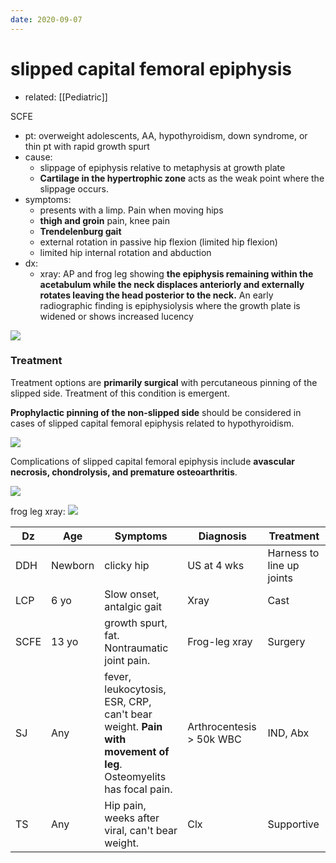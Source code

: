 ```yaml
---
date: 2020-09-07
---
```


# slipped capital femoral epiphysis

- related: [[Pediatric]]

SCFE

- pt: overweight adolescents, AA, hypothyroidism, down syndrome, or thin pt with rapid growth spurt
- cause:
	- slippage of epiphysis relative to metaphysis at growth plate
	- **Cartilage in the hypertrophic zone** acts as the weak point where the slippage occurs.
- symptoms:
	- presents with a limp. Pain when moving hips
	- **thigh and groin** pain, knee pain
	- **Trendelenburg gait**
	- external rotation in passive hip flexion (limited hip flexion)
	- limited hip internal rotation and abduction
- dx:
	- xray: AP and frog leg showing **the epiphysis remaining within the acetabulum while the neck displaces anteriorly and externally rotates leaving the head posterior to the neck.** An early radiographic finding is epiphysiolysis where the growth plate is widened or shows increased lucency

![](https://photos.thisispiggy.com/file/wikiFiles/435407EA-6E39-4900-A3E5-37DB597F4226.jpg)

### Treatment

Treatment options are **primarily surgical** with percutaneous pinning of the slipped side. Treatment of this condition is emergent.

**Prophylactic pinning of the non-slipped side** should be considered in cases of slipped capital femoral epiphysis related to hypothyroidism.

![](https://photos.thisispiggy.com/file/wikiFiles/ECC1E9F0-59C0-42CF-916E-E6F949C4F260.jpg)

Complications of slipped capital femoral epiphysis include **avascular necrosis, chondrolysis, and premature osteoarthritis**.

![](https://i.imgur.com/6jBCf0y.png)

frog leg xray:
![](https://i.imgur.com/YW08LFX.png)

| Dz   | Age     | Symptoms                                 | Diagnosis                | Treatment                 |
| ---- | ------- | ---------------------------------------- | ------------------------ | ------------------------- |
| DDH  | Newborn | clicky hip                               | US at 4 wks              | Harness to line up joints |
| LCP  | 6 yo    | Slow onset, antalgic gait                | Xray                     | Cast                      |
| SCFE | 13 yo   | growth spurt, fat. Nontraumatic joint pain. | Frog-leg xray            | Surgery                   |
| SJ   | Any     | fever, leukocytosis, ESR, CRP, can't bear weight. **Pain with movement of leg**. Osteomyelits has focal pain. | Arthrocentesis > 50k WBC | IND, Abx                  |
| TS   | Any     | Hip pain, weeks after viral, can't bear weight. | Clx                      | Supportive                |
